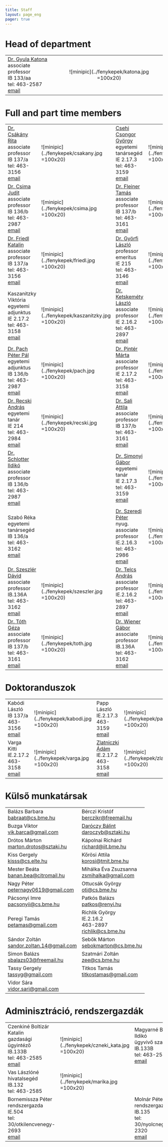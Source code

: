 ```yaml
---
title: Staff
layout: page_eng 
pager: true 
---
```


Head of department
=============

|               |               |
| ------------- |:-------------:| 
|[Dr. Gyula Katona](http://www.cs.bme.hu/~kiskat)<br> associate professor<br>IB 133/aa <br> tel: 463-2587<br>[email](mailto:kiskat@cs.bme.hu)  |  ![minipic](../fenykepek/katona.jpg =100x20)| 


Full and part time members
==========================

|               |               |               |               | 
| ------------- |---------------| ------------- |---------------|
|[Dr. Csákány Rita](http://www.cs.bme.hu/~csakany)	<br> associate professor		<br>IB 137/a 	<br> tel: 463-3156<br>[email](mailto:csakany@cs.bme.hu)	|![minipic](../fenykepek/csakany.jpg =100x20)| [Csehi Csongor György](http://www.cs.bme.hu/~cscsgy)	<br> egyetemi tanársegéd<br>IE 2.17.3 	<br> tel: 463-3159<br>[email](mailto:cscsgy@cs.bme.hu)	|![minipic](../fenykepek/csehi.jpg =100x20)| 
|[Dr. Csima Judit](http://www.cs.bme.hu/~csima)		<br> associate professor		<br>IB 136/b 	<br> tel: 463-2987<br>[email](mailto:csima@cs.bme.hu)  	|![minipic](../fenykepek/csima.jpg =100x20)  | [Dr. Fleiner Tamás](http://www.cs.bme.hu/~fleiner)		<br> associate professor 	<br>IB 137/b 	<br> tel: 463-3161<br>[email](mailto:fleiner@cs.bme.hu)	|![minipic](../fenykepek/fleiner.jpg =100x20)| 
|[Dr. Friedl Katalin](http://www.cs.bme.hu/~friedl)	<br> associate professor		<br>IB 137/a 	<br> tel: 463-3156<br>[email](mailto:friedl@cs.bme.hu) 	|![minipic](../fenykepek/friedl.jpg =100x20)| [Dr. Györfi László](http://www.cs.bme.hu/~gyorfi)		<br> professor emeritus <br>IE 215 		<br> tel: 463-3146<br>[email](mailto:gyorfi@cs.bme.hu)	| ![minipic](../fenykepek/gyorfi.jpg =100x20) |		
|Kaszanitzky Viktória  											<br> egyetemi adjunktus <br>IE 2.17.2 	<br> tel: 463-3158<br>[email](mailto:kaszanitzky@cs.bme.hu) |![minipic](../fenykepek/kaszanitzky.jpg =100x20)| [Dr. Ketskeméty László](http://www.cs.bme.hu/~kela)<br> associate professor		<br>IE 2.16.2 	<br> tel: 463-2897<br>[email](mailto:kela@cs.bme.hu)  	|![minipic](../fenykepek/ketskemety.jpg =100x20)| 
|[Dr. Pach Péter Pál](http://www.cs.bme.hu/~ppp)		<br> egyetemi adjunktus <br>IB 136/b 	<br> tel: 463-2987<br>[email](mailto:ppp@cs.bme.hu)		| ![minipic](../fenykepek/pach.jpg =100x20)| [Dr. Pintér Márta](http://www.cs.bme.hu/~marti)	<br> associate professor		<br>IE 2.17.2 	<br> tel: 463-3158<br>[email](mailto:marti@cs.bme.hu) 	|![minipic](../fenykepek/pinter.jpg =100x20)							|				
| [Dr. Recski András](http://www.cs.bme.hu/~recski)		<br> egyetemi tanár 	<br>IE 214 		<br> tel: 463-2984<br>[email](mailto:recski@cs.bme.hu)	|![minipic](../fenykepek/recski.jpg =100x20)| [Dr. Sali Attila](http://www.cs.bme.hu/~sali)		<br> associate professor		<br>IB 137/b	<br> tel: 463-3161<br>[email](mailto:sali@renyi.hu)   	|![minipic](../fenykepek/sali.jpg =100x20)	| 
| [Dr. Schlotter Ildikó](http://www.cs.bme.hu/~ildi)		<br> associate professor	<br>IB 136/b 	<br> tel: 463-2987<br>[email](mailto:ildi@cs.bme.hu)	| 									   |[Dr. Simonyi Gábor](http://www.cs.bme.hu/~simonyi)	<br> egyetemi tanár			<br>IE 2.17.3	<br> tel: 463-3159<br>[email](mailto:simonyi@renyi.hu)  |![minipic](../fenykepek/simonyi.jpg =100x20)| 
|Szabó Réka 											<br> egyetemi tanársegéd<br>IB 136/a 	<br> tel: 463-3162<br>[email](mailto:szabo@cs.bme.hu)	|										   | [Dr. Szeredi Péter](http://www.cs.bme.hu/~szeredi)	<br> nyug. associate professor	<br>IE.2.16.3	<br> tel: 463-2986<br>[email](mailto:szeredi@cs.bme.hu) |	![minipic](../fenykepek/szeredi.jpg =100x20)| 
|[Dr. Szeszlér Dávid](http://www.cs.bme.hu/~szeszler) 	<br> associate professor	<br>IB.136A		<br> tel: 463-3162<br>[email](mailto:szeszler@cs.bme.hu)|![minipic](../fenykepek/szeszler.jpg =100x20)| [Dr. Telcs András](http://www.cs.bme.hu/~telcs)	<br> associate professor		<br>IE.2.16.2	<br> tel: 463-2897<br>[email](mailto:telcs@cs.bme.hu)  	|![minipic](../fenykepek/telcs.jpg =100x20)  | 
|[Dr. Tóth Géza](http://www.cs.bme.hu/~geza)			<br> associate professor	<br>IB 137/b	<br> tel: 463-3161<br>[email](mailto:geza@renyi.hu)		|![minipic](../fenykepek/toth.jpg =100x20)|[Dr. Wiener Gábor](http://www.cs.bme.hu/~wiener)	<br> associate professor		<br>IB.136A		<br> tel: 463-3162<br>[email](mailto:wiener@cs.bme.hu) 	|![minipic](../fenykepek/wiener.jpg =100x20) |


Doktoranduszok
==============

|               |               |               |               |
| ------------- |---------------| ------------- |---------------| 
|Kabódi László  <br> IB 137/a  <br> 463-3156 <br> [email](mailto:kabodil@gmail.com) | ![minipic](../fenykepek/kabodi.jpg =100x20) | Papp László	<br> IE.2.17.3 <br>	463-3159 <br> [email](mailto:lazsa@gmail.com)	| ![minipic](../fenykepek/papp.jpg =100x20)| 
|Varga Kitti 	<br> IE.2.17.2 <br>	463-3158 <br> [email](mailto:vkitti@cs.bme.hu)	| ![minipic](../fenykepek/varga.jpg =100x20)  | [Zlatniczki Ádám](http://cs.bme.hu/~adam.zlatniczki/)  <br> IE.2.17.2 <br>	463-3158 <br>[email](mailto:adam.zlatniczki@cs.bme.hu)	| ![minipic](../fenykepek/zlatniczki.jpg =100x20)| | |

Külső munkatársak
==================

|               |               |
| ------------- |---------------| 
| Balázs Barbara	 	 	<br> babraat@cs.bme.hu | Bérczi Kristóf	 	 	 	<br> berczikr@freemail.hu |
| Buzga Viktor	 	 	 	<br> vik.barca@gmail.com |  [Daróczy Bálint](http://www.cs.bme.hu/~daroczyb)	 	 	 	<br> daroczyb@sztaki.hu |
| Drótos Márton	 	 	 	<br>marton.drotos@sztaki.hu | Kápolnai Richárd	 	 	<br> richard@iit.bme.hu | 
| Kiss Gergely	 	 	 	    <br> kisss@cs.elte.hu | Kőrösi Attila	 	 	 	<br> korosi@tmit.bme.hu | 
| Mester Beáta	 	 	 	    <br>  banan.bea@citromail.hu | Mihálka Éva Zsuzsanna	 	<br> zsmihalka@gmail.com | 
| Nagy Péter	 	 	 	    <br> peternagy0619@gmail.com | Ottucsák György	        <br> oti@cs.bme.hu | 
| Pácsonyi Imre	 	 	 	    <br> pacsonyii@cs.bme.hu |  Patkós Balázs	 	 	 	<br> patkos@renyi.hu | 
| Peregi Tamás	 	 	 	    <br> petamas@gmail.com | Richlik György	 		<br> IE.2.16.2	<br> 463-2897	<br> richlik@cs.bme.hu |  
| Sándor Zoltán	 	 	 	<br> sandor.zoltan.14@gmail.com | Sebők Márton	 	 	 	<br> sebokmarton@cs.bme.hu | 
| Simon Balázs	 	 	 	<br> sbalazs03@freemail.hu |  Szatmári Zoltán	  	 	<br> zee@cs.bme.hu | 
| Tassy Gergely	 	 	 	<br> tassyg@gmail.com | Titkos Tamás	 	 	 	<br> titkostamas@gmail.com | 
| Vidor Sára	 	 	 	<br> vidor.sari@gmail.com |

Adminisztráció, rendszergazdák
==============================

|               |               |                |               |
| ------------- |---------------|  ------------- |---------------| 
|Czenkiné Boltizár Katalin	 	<br> gazdasági ügyintéző <br> IB.133B <br>	tel: 463-2585	<br> [email](mailto:czenki@cs.bme.hu) |![minipic](../fenykepek/czneki_kata.jpg =100x20)| Magyarné Boltizár Ildikó	 	<br> ügyvivő szakértő <br> IB.133B <br>	tel: 463-2585	<br> [email](mailto:boltizar@cs.bme.hu) | ![minipic](../fenykepek/boltizar.jpg =100x20)|
|Vas Lászlóné	 	<br> hivatalsegéd <br> IB.132 <br>	tel: 463-2585 | ![minipic](../fenykepek/marika.jpg =100x20) | | |
|Bornemissza Péter	 	<br> rendszergazda <br> IE.504 <br>	tel: 30/otkilencvenegy-2693	<br> [email](mailto:bornemissza.peter@cs.bme.hu) | |Molnár Péter	 	<br> rendszergazda<br> IB.135  <br>	tel: 30/nyolcnegyvenegy-2320	<br> [email](mailto:mpeter@cs.bme.hu) | |
